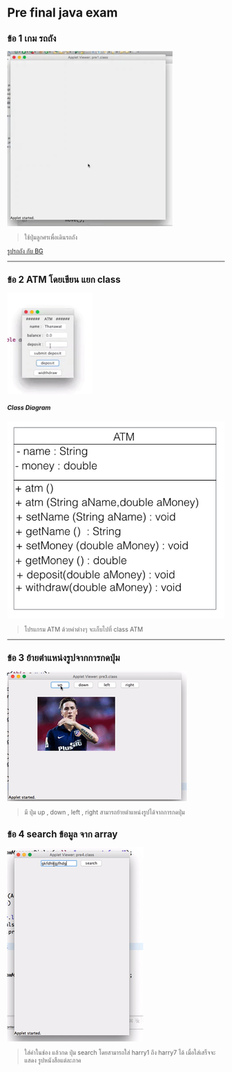 # Pre final java exam
##  ข้อ 1 เกม รถถัง
![ screenshot](pic/pre1.gif)


 > ใช้ปุ่มลูกศรเพื่อเดินรถถัง


[รูปรถถัง กับ BG](https://goo.gl/photos/2CRpaccnpGDcjEjU7)




***
## ข้อ 2 ATM โดยเขียน แยก class
![ screenshot](pic/pre2.gif)
<br>
##### Class Diagram
![ screenshot](pic/pre-di.png)

> โปรแกรม ATM ด้วยค่าต่างๆ จะเก็บไปที่ class ATM
***

## ข้อ 3 ย้ายตำแหน่งรูปจากการกดปุ่ม
![ screenshot](pic/pre3.gif)
> มี ปุ่ม up , down , left , right สามารถย้ายตำแหน่งรูปได้จากการกดปุ่ม

## ข้อ 4 search ข้อมูล จาก array
![ screenshot](pic/pre4.gif)
> ใส่ค่าในช่อง แล้วกด ปุ่ม search โดยสามารถใส่ harry1 ถึง harry7 ได้ เมื่อใส่เสร็จจะแสดง รูปหนังสือแต่ละภาค
